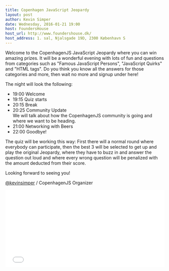 ```yaml
---
title: Copenhagen JavaScript Jeopardy
layout: post
author: Kevin Simper
date: Wednesday, 2016-01-21 19:00
host: FoundersHouse
host_url: http://www.foundershouse.dk/
host_address: 1. sal, Njalsgade 19D, 2300 København S
---
```


Welcome to the CopenhagenJS JavaScript Jeopardy where you can win amazing prizes. It will be a wonderful evening with lots of fun and questions from categories such as "Famous JavaScript Persons", "JavaScript Quirks" and "HTML tags". Do you think you know all the answers for those categories and more, then wait no more and signup under here!

The night will look the following:

- 19:00 Welcome
- 19:15 Quiz starts
- 20:15 Break
- 20:25 Community Update<br/>
  We will talk about how the CopenhagenJS community is going and where we want to be heading.
- 21:00 Networking with Beers
- 22:00 Goodbye!

The quiz will be working this way: First there will a normal round where everybody can participate, then the best 3 will be selected to get up and play the original Jeopardy, where they have to buzz in and answer the question out loud and where every wrong question will be penalized with the amount deducted from their score.

Looking forward to seeing you!

[@kevinsimper](https://twitter.com/kevinsimper) / CopenhagenJS Organizer

<iframe src="//eventbrite.com/tickets-external?eid=20368492710&ref=etckt" frameborder="0" height="243" width="100%" seamless="seamless" scrolling="auto" allowtransparency="true"></iframe>
